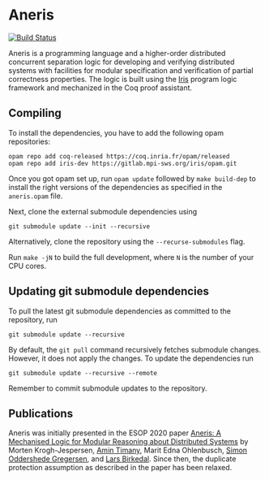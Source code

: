 # Aneris
[![Build Status](https://travis-ci.com/logsem/aneris.svg?token=rjT7z1yqWrMesq694bBy&branch=master)](https://travis-ci.com/logsem/aneris)

Aneris is a programming language and a higher-order distributed concurrent
separation logic for developing and verifying distributed systems with
facilities for modular specification and verification of partial correctness
properties. The logic is built using the [Iris](https://iris-project.org)
program logic framework and mechanized in the Coq proof assistant.

## Compiling

To install the dependencies, you have to add the following opam repositories:

    opam repo add coq-released https://coq.inria.fr/opam/released
    opam repo add iris-dev https://gitlab.mpi-sws.org/iris/opam.git

Once you got opam set up, run `opam update` followed by `make build-dep` to
install the right versions of the dependencies as specified in the `aneris.opam`
file.

Next, clone the external submodule dependencies using

    git submodule update --init --recursive

Alternatively, clone the repository using the `--recurse-submodules` flag.

Run `make -jN` to build the full development, where `N` is the number of your
CPU cores.

## Updating git submodule dependencies

To pull the latest git submodule dependencies as committed to the repository, run

    git submodule update --recursive

By default, the `git pull` command recursively fetches submodule
changes. However, it does not apply the changes. To update the dependencies run

    git submodule update --recursive --remote

Remember to commit submodule updates to the repository.

## Publications

Aneris was initially presented in the ESOP 2020 paper [Aneris: A Mechanised
Logic for Modular Reasoning about Distributed
Systems](https://link.springer.com/chapter/10.1007/978-3-030-44914-8_13) by
Morten Krogh-Jespersen, [Amin Timany](https://tildeweb.au.dk/au571806/), Marit
Edna Ohlenbusch, [Simon Oddershede Gregersen](https://cs.au.dk/~gregersen/), and
[Lars Birkedal](https://cs.au.dk/~birke/). Since then, the duplicate protection
assumption as described in the paper has been relaxed.
